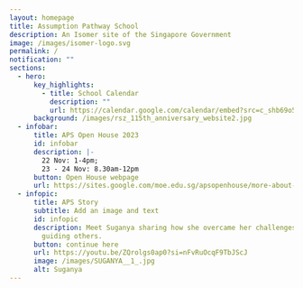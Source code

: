 ```yaml
---
layout: homepage
title: Assumption Pathway School
description: An Isomer site of the Singapore Government
image: /images/isomer-logo.svg
permalink: /
notification: ""
sections:
  - hero:
      key_highlights:
        - title: School Calendar
          description: ""
          url: https://calendar.google.com/calendar/embed?src=c_shb69o5g3diif4s0i8uq5ucric%40group.calendar.google.com&ctz=Asia%2FSingapore
      background: /images/rsz_115th_anniversary_website2.jpg
  - infobar:
      title: APS Open House 2023
      id: infobar
      description: |-
        22 Nov: 1-4pm; 
        23 - 24 Nov: 8.30am-12pm
      button: Open House webpage
      url: https://sites.google.com/moe.edu.sg/apsopenhouse/more-about-aps
  - infopic:
      title: APS Story
      subtitle: Add an image and text
      id: infopic
      description: Meet Suganya sharing how she overcame her challenges and is now
        guiding others.
      button: continue here
      url: https://youtu.be/ZQrolgs0ap0?si=nFvRuOcqF9TbJScJ
      image: /images/SUGANYA__1_.jpg
      alt: Suganya
---
```


